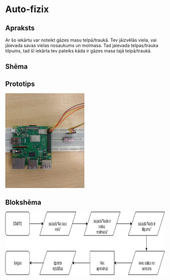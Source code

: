 # Auto-fizix
## Apraksts
Ar šo iekārtu var noteikt gāzes masu telpā/traukā. Tev jāizvēlās viela, vai jāievada savas vielas nosaukums un molmasa. Tad jaievada telpas/trauka tilpums, tad šī iekārta tev pateiks kāda ir gāzes masa tajā telpā/traukā.

## Shēma

## Prototips
<img src="https://github.com/DavisSlaukstins/Auto-fizix/blob/master/prototipa%20bilde.jpg" width="250" height="300">

## Blokshēma
<img src="https://github.com/DavisSlaukstins/Auto-fizix/blob/master/bloksh%C4%93ma.jpg" width="1000" height="200">
